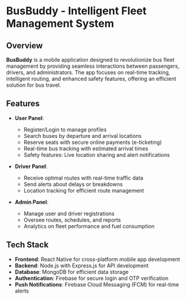 # BusBuddy - Intelligent Fleet Management System

## Overview
**BusBuddy** is a mobile application designed to revolutionize bus fleet management by providing seamless interactions between passengers, drivers, and administrators. The app focuses on real-time tracking, intelligent routing, and enhanced safety features, offering an efficient solution for bus travel.

## Features
- **User Panel**:
  - Register/Login to manage profiles
  - Search buses by departure and arrival locations
  - Reserve seats with secure online payments (e-ticketing)
  - Real-time bus tracking with estimated arrival times
  - Safety features: Live location sharing and alert notifications

- **Driver Panel**:
  - Receive optimal routes with real-time traffic data
  - Send alerts about delays or breakdowns
  - Location tracking for efficient route management

- **Admin Panel**:
  - Manage user and driver registrations
  - Oversee routes, schedules, and reports
  - Analytics on fleet performance and fuel consumption

## Tech Stack
- **Frontend**: React Native for cross-platform mobile app development
- **Backend**: Node.js with Express.js for API development
- **Database**: MongoDB for efficient data storage
- **Authentication**: Firebase for secure login and OTP verification
- **Push Notifications**: Firebase Cloud Messaging (FCM) for real-time alerts

